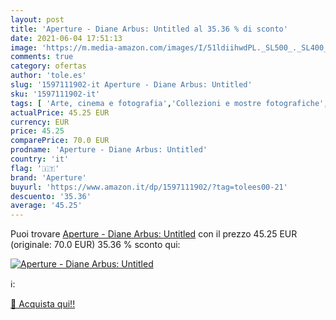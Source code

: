 ```yaml
---
layout: post
title: 'Aperture - Diane Arbus: Untitled al 35.36 % di sconto'
date: 2021-06-04 17:51:13
image: 'https://m.media-amazon.com/images/I/51ldiihwdPL._SL500_._SL400_.jpg'
comments: true
category: ofertas
author: 'tole.es'
slug: '1597111902-it Aperture - Diane Arbus: Untitled'
sku: '1597111902-it'
tags: [ 'Arte, cinema e fotografia','Collezioni e mostre fotografiche','Fotografia','Fotografia ritrattistica','Libri','Singoli fotografi','aperture', ]
actualPrice: 45.25 EUR
currency: EUR
price: 45.25
comparePrice: 70.0 EUR
prodname: 'Aperture - Diane Arbus: Untitled'
country: 'it'
flag: '🇮🇹'
brand: 'Aperture'
buyurl: 'https://www.amazon.it/dp/1597111902/?tag=tolees00-21'
descuento: '35.36'
average: '45.25'
---
```


Puoi trovare [Aperture - Diane Arbus: Untitled](https://www.amazon.it/dp/1597111902/?tag=tolees00-21) con il prezzo 45.25 EUR (originale: 70.0 EUR) 35.36 % sconto qui:

[![Aperture - Diane Arbus: Untitled](https://m.media-amazon.com/images/I/51ldiihwdPL._SL500_._SL400_.jpg)](https://www.amazon.it/dp/1597111902/?tag=tolees00-21)

ℹ️:


[🛒 Acquista qui!!](https://www.amazon.it/dp/1597111902/?tag=tolees00-21)
